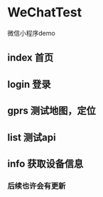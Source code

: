 # WeChatTest
微信小程序demo

## index 首页
## login 登录
## gprs 测试地图，定位
## list 测试api
## info 获取设备信息

### 后续也许会有更新